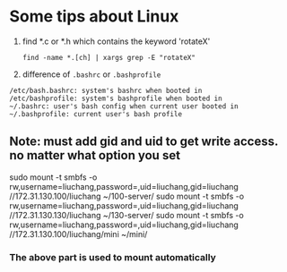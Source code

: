Some tips about Linux
====

1) find  *.c or *.h which contains the keyword 'rotateX'

	```find -name *.[ch] | xargs grep -E "rotateX"```

2) difference of `.bashrc` or `.bashprofile`

```
/etc/bash.bashrc: system's bashrc when booted in
/etc/bashprofile: system's bashprofile when booted in
~/.bashrc: user's bash config when current user booted in
~/.bashprofile: current user's bash profile
```

## Note: must add gid and uid to get write access. no matter what option you set
sudo mount -t smbfs -o rw,username=liuchang,password=,uid=liuchang,gid=liuchang //172.31.130.100/liuchang ~/100-server/
sudo mount -t smbfs -o rw,username=liuchang,password=,uid=liuchang,gid=liuchang //172.31.130.130/liuchang ~/130-server/
sudo mount -t smbfs -o rw,username=liuchang,password=,uid=liuchang,gid=liuchang //172.31.130.100/liuchang/mini ~/mini/
### The above part is used to mount automatically

